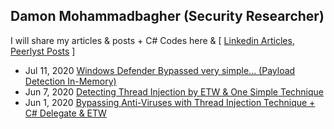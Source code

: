 ## Damon Mohammadbagher (Security Researcher)

I will share my articles & posts + C# Codes here & 
[ [Linkedin Articles](https://www.linkedin.com/today/author/damonmohammadbagher?trk=author-info__article-link),
[Peerlyst Posts](https://www.peerlyst.com/users/damon-mohammadbagher) ]

- Jul 11, 2020 [Windows Defender Bypassed very simple... (Payload Detection In-Memory)](/Posts/11Jul2020x.html)
- Jun 7, 2020 [Detecting Thread Injection by ETW & One Simple Technique](/Posts/7jun2020x.html)
- Jun 1, 2020 [Bypassing Anti-Viruses with Thread Injection Technique + C# Delegate & ETW](/Posts/1jun2020x.html)




